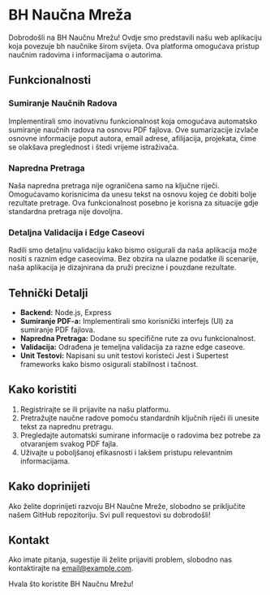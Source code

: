 # BH Naučna Mreža

Dobrodošli na BH Naučnu Mrežu! Ovdje smo predstavili našu web aplikaciju koja povezuje bh naučnike širom svijeta. Ova platforma omogućava pristup naučnim radovima i informacijama o autorima.

## Funkcionalnosti

### Sumiranje Naučnih Radova

Implementirali smo inovativnu funkcionalnost koja omogućava automatsko sumiranje naučnih radova na osnovu PDF fajlova. Ove sumarizacije izvlače osnovne informacije poput autora, email adrese, afilijacija, projekata, čime se olakšava preglednost i štedi vrijeme istraživača.

### Napredna Pretraga

Naša napredna pretraga nije ograničena samo na ključne riječi. Omogućavamo korisnicima da unesu tekst na osnovu kojeg će dobiti bolje rezultate pretrage. Ova funkcionalnost posebno je korisna za situacije gdje standardna pretraga nije dovoljna.

### Detaljna Validacija i Edge Caseovi

Radili smo detaljnu validaciju kako bismo osigurali da naša aplikacija može nositi s raznim edge caseovima. Bez obzira na ulazne podatke ili scenarije, naša aplikacija je dizajnirana da pruži precizne i pouzdane rezultate.

## Tehnički Detalji

- **Backend:** Node.js, Express
- **Sumiranje PDF-a:** Implementirali smo korisnički interfejs (UI) za sumiranje PDF fajlova.
- **Napredna Pretraga:** Dodane su specifične rute za ovu funkcionalnost.
- **Validacija:** Odrađena je temeljna validacija za razne edge caseove.
- **Unit Testovi:** Napisani su unit testovi koristeći Jest i Supertest frameworks kako bismo osigurali stabilnost i tačnost.

## Kako koristiti

1. Registrirajte se ili prijavite na našu platformu.
2. Pretražujte naučne radove pomoću standardnih ključnih riječi ili unesite tekst za naprednu pretragu.
3. Pregledajte automatski sumirane informacije o radovima bez potrebe za otvaranjem svakog PDF fajla.
4. Uživajte u poboljšanoj efikasnosti i lakšem pristupu relevantnim informacijama.

## Kako doprinijeti

Ako želite doprinijeti razvoju BH Naučne Mreže, slobodno se priključite našem GitHub repozitoriju. Svi pull requestovi su dobrodošli!

## Kontakt

Ako imate pitanja, sugestije ili želite prijaviti problem, slobodno nas kontaktirajte na [email@example.com](mailto:email@example.com).

Hvala što koristite BH Naučnu Mrežu!
